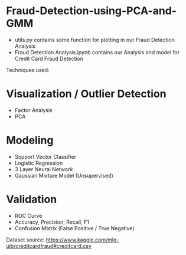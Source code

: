 # Fraud-Detection-using-PCA-and-GMM

- utils.py contains some function for plotting in our Fraud Detection Analysis
- Fraud Detection Analysis.ipynb contains our Analysis and model for Credit Card Fraud Detection

Techniques used:

# Visualization / Outlier Detection
- Factor Analysis
- PCA

# Modeling
- Support Vector Classifier
- Logistic Regression
- 3 Layer Neural Network
- Gaussian Mixture Model (Unsupervised)

# Validation
- ROC Curve
- Accuracy, Precision, Recall, F1
- Confusion Matrix (False Positive / True Negative)


Dataset source: https://www.kaggle.com/mlg-ulb/creditcardfraud#creditcard.csv <br />
